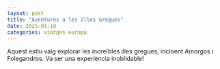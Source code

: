 ```yaml
---
layout: post
title: "Aventures a les Illes Gregues"
date: 2025-01-18
categories: viatges europa
---
```


Aquest estiu vaig explorar les increïbles illes gregues, incloent Amorgos i Folegandros. Va ser una experiència inoblidable!
